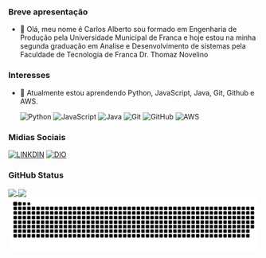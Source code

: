### Breve apresentação
- 👋 Olá, meu nome é Carlos Alberto sou formado em Engenharia de Produção pela Universidade Municipal de Franca e hoje estou na minha segunda graduação em Analise e Desenvolvimento de sistemas pela Faculdade de Tecnologia de Franca Dr. Thomaz Novelino
  
### Interesses
- 🌱 Atualmente estou aprendendo Python, JavaScript, Java, Git, Github e AWS.
  
  ![Python](https://img.shields.io/badge/Python-000?style=for-the-badge&logo=python)
  ![JavaScript](https://img.shields.io/badge/JavaScript-000?style=for-the-badge&logo=javascript)
  ![Java](https://img.shields.io/badge/Java-000?style=for-the-badge&logo=java)
  ![Git](https://img.shields.io/badge/Git-000?style=for-the-badge&logo=Git)
  ![GitHub](https://img.shields.io/badge/GitHub-000?style=for-the-badge&logo=GitHub)
  ![AWS](https://img.shields.io/badge/aws-000?style=for-the-badge&logo=aws)

### Midias Sociais
[![LINKDIN](https://img.shields.io/badge/Linkdin-blue)](https://www.linkedin.com/in/carlos-alberto-nascimento-a444b4107)
[![DIO](https://img.shields.io/badge/DIO-darkred)](https://www.dio.me/users/carlosalbertosn_10)

### GitHub Status
<a href="https://github.com/CarlosASN23/github-readme-stats">
<img height=200 align="center" src="https://github-readme-stats.vercel.app/api?username=CarlosASN23&show_icons=true&theme=dark" /> 
<img height=200 align="center" src="https://github-readme-stats.vercel.app/api/top-langs?username=CarlosASN23&layout=compact&langs_count=8&card_width=320&show_icons=true&theme=dark" />
</a>

<picture>
  <source media="(prefers-color-scheme: dark)" srcset="https://raw.githubusercontent.com/CarlosASN23/CarlosASN23/output/github-contribution-grid-snake-dark.svg">
  <source media="(prefers-color-scheme: light)" srcset="https://raw.githubusercontent.com/CarlosASN23/CarlosASN23/output/github-contribution-grid-snake.svg">
  <img alt="github contribution grid snake animation" src="https://raw.githubusercontent.com/CarlosASN23/CarlosASN23/output/github-contribution-grid-snake.svg">
</picture>
